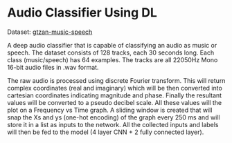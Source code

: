 # Audio Classifier Using DL

Dataset: [gtzan-music-speech](http://opihi.cs.uvic.ca/sound/music_speech.tar.gz)

A deep audio classifier that is capable of classifying an audio as music or speech. The dataset consists of 128 tracks, each 30 seconds long. Each class (music/speech) has 64 examples. The tracks are all 22050Hz Mono 16-bit audio files in .wav format. 

The raw audio is processed using discrete Fourier transform. This will return complex coordinates (real and imaginary) which will be then converted into cartesian coordinates indicating magnitude and phase. Finally the resultant values will be converted to a pseudo decibel scale. All these values will the plot on a Frequency vs Time graph. A sliding window is created that will snap the Xs and ys (one-hot encoding) of the graph every 250 ms and will store it in a list as inputs to the network. All the collected inputs and labels will then be fed to the model (4 layer CNN + 2 fully connected layer).
